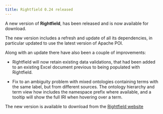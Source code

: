 ```yaml
---
title: Rightfield 0.24 released
---
```


A new version of **Rightfield**, has been released and is now available for download.

The new version includes a refresh and update of all its dependencies, in particular updated to use the latest version of Apache POI.

Along with an update there have also been a couple of improvements:

* Rightfield will now retain existing data validations, that had been added to an existing Excel document previous to being populated with Rightfield.
 
* Fix to an ambiguity problem with mixed ontologies containing terms with the same label, but from different sources. The ontology hierarchy and term view how includes the namespace prefix where available, and a tooltip will show the full IRI when hovering over a term.

The new version is available to download from the [Rightfield website](https://rightfield.org.uk)